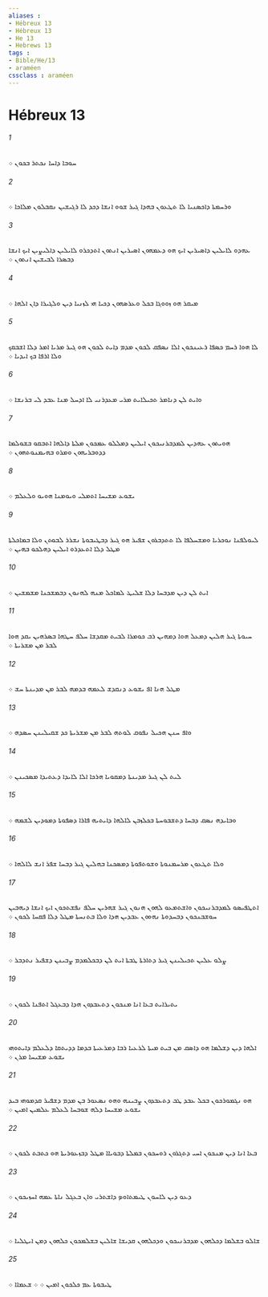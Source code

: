 ```yaml
---
aliases : 
- Hébreux 13
- Hébreux 13
- He 13
- Hebrews 13
tags : 
- Bible/He/13
- araméen
cssclass : araméen
---
```


# Hébreux 13

###### 1
ܚܘܒܐ ܕܐܚܐ ܢܟܬܪ ܒܟܘܢ ܀
###### 2
ܘܪܚܡܬܐ ܕܐܟܤܢܝܐ ܠܐ ܬܛܥܘܢ ܒܗܕܐ ܓܝܪ ܫܘܘ ܐܢܫܐ ܕܟܕ ܠܐ ܪܓܝܫܝܢ ܢܩܒܠܘܢ ܡܠܐܟܐ ܀
###### 3
ܥܗܕܘ ܠܐܝܠܝܢ ܕܐܤܝܪܝܢ ܐܝܟ ܗܘ ܕܥܡܗܘܢ ܐܤܝܪܝܢ ܐܢܬܘܢ ܐܬܕܟܪܘ ܠܐܝܠܝܢ ܕܐܠܝܨܝܢ ܐܝܟ ܐܢܫܐ ܕܒܤܪܐ ܠܒܝܫܝܢ ܐܢܬܘܢ ܀
###### 4
ܡܝܩܪ ܗܘ ܙܘܘܓܐ ܒܟܠ ܘܥܪܤܗܘܢ ܕܟܝܐ ܗܝ ܠܙܢܝܐ ܕܝܢ ܘܠܓܝܪܐ ܕܐܢ ܐܠܗܐ ܀
###### 5
ܠܐ ܗܘܐ ܪܚܡ ܟܤܦܐ ܪܥܝܢܟܘܢ ܐܠܐ ܢܤܦܩ ܠܟܘܢ ܡܕܡ ܕܐܝܬ ܠܟܘܢ ܗܘ ܓܝܪ ܡܪܝܐ ܐܡܪ ܕܠܐ ܐܫܒܩܟ ܘܠܐ ܐܪܦܐ ܒܟ ܐܝܕܝܐ ܀
###### 6
ܘܐܝܬ ܠܢ ܕܢܐܡܪ ܬܟܝܠܐܝܬ ܡܪܝ ܡܥܕܪܢܝ ܠܐ ܐܕܚܠ ܡܢܐ ܥܒܕ ܠܝ ܒܪܢܫܐ ܀
###### 7
ܗܘܝܬܘܢ ܥܗܕܝܢ ܠܡܕܒܪܢܝܟܘܢ ܐܝܠܝܢ ܕܡܠܠܘ ܥܡܟܘܢ ܡܠܬܐ ܕܐܠܗܐ ܐܬܒܩܘ ܒܫܘܠܡܐ ܕܕܘܒܪܝܗܘܢ ܘܡܪܘ ܒܗܝܡܢܘܬܗܘܢ ܀
###### 8
ܝܫܘܥ ܡܫܝܚܐ ܐܬܡܠܝ ܘܝܘܡܢܐ ܗܘܝܘ ܘܠܥܠܡ ܀
###### 9
ܠܝܘܠܦܢܐ ܢܘܟܪܝܐ ܘܡܫܚܠܦܐ ܠܐ ܬܬܕܒܪܘܢ ܫܦܝܪ ܗܘ ܓܝܪ ܕܒܛܝܒܘܬܐ ܢܫܪܪ ܠܒܘܬܢ ܘܠܐ ܒܡܐܟܠܬܐ ܡܛܠ ܕܠܐ ܐܬܥܕܪܘ ܐܝܠܝܢ ܕܗܠܟܘ ܒܗܝܢ ܀
###### 10
ܐܝܬ ܠܢ ܕܝܢ ܡܕܒܚܐ ܕܠܐ ܫܠܝܛ ܠܡܐܟܠ ܡܢܗ ܠܗܢܘܢ ܕܒܡܫܟܢܐ ܡܫܡܫܝܢ ܀
###### 11
ܚܝܘܬܐ ܓܝܪ ܗܠܝܢ ܕܡܥܠ ܗܘܐ ܕܡܗܝܢ ܪܒ ܟܘܡܪܐ ܠܒܝܬ ܡܩܕܫܐ ܚܠܦ ܚܛܗܐ ܒܤܪܗܝܢ ܝܩܕ ܗܘܐ ܠܒܪ ܡܢ ܡܫܪܝܬܐ ܀
###### 12
ܡܛܠ ܗܢܐ ܐܦ ܝܫܘܥ ܕܢܩܕܫ ܠܥܡܗ ܒܕܡܗ ܠܒܪ ܡܢ ܡܕܝܢܬܐ ܚܫ ܀
###### 13
ܘܐܦ ܚܢܢ ܗܟܝܠ ܢܦܘܩ ܠܘܬܗ ܠܒܪ ܡܢ ܡܫܪܝܬܐ ܟܕ ܫܩܝܠܝܢܢ ܚܤܕܗ ܀
###### 14
ܠܝܬ ܠܢ ܓܝܪ ܡܕܝܢܬܐ ܕܡܩܘܝܐ ܗܪܟܐ ܐܠܐ ܠܐܝܕܐ ܕܥܬܝܕܐ ܡܤܟܝܢܢ ܀
###### 15
ܘܒܐܝܕܗ ܢܤܩ ܕܒܚܐ ܕܬܫܒܘܚܬܐ ܒܟܠܙܒܢ ܠܐܠܗܐ ܕܐܝܬܝܗ ܦܐܪܐ ܕܤܦܘܬܐ ܕܡܘܕܝܢ ܠܫܡܗ ܀
###### 16
ܘܠܐ ܬܛܥܘܢ ܡܪܚܡܢܘܬܐ ܘܫܘܬܦܘܬܐ ܕܡܤܟܢܐ ܒܗܠܝܢ ܓܝܪ ܕܒܚܐ ܫܦܪ ܐܢܫ ܠܐܠܗܐ ܀
###### 17
ܐܬܛܦܝܤܘ ܠܡܕܒܪܢܝܟܘܢ ܘܐܫܬܡܥܘ ܠܗܘܢ ܗܢܘܢ ܓܝܪ ܫܗܪܝܢ ܚܠܦ ܢܦܫܬܟܘܢ ܐܝܟ ܐܢܫܐ ܕܝܗܒܝܢ ܚܘܫܒܢܟܘܢ ܕܒܚܕܘܬܐ ܢܗܘܘܢ ܥܒܕܝܢ ܗܕܐ ܘܠܐ ܒܬܢܚܬܐ ܡܛܠ ܕܠܐ ܦܩܚܐ ܠܟܘܢ ܀
###### 18
ܨܠܘ ܥܠܝܢ ܬܟܝܠܝܢܢ ܓܝܪ ܕܬܐܪܬܐ ܛܒܬܐ ܐܝܬ ܠܢ ܕܒܟܠܡܕܡ ܨܒܝܢܢ ܕܫܦܝܪ ܢܬܕܒܪ ܀
###### 19
ܝܬܝܪܐܝܬ ܒܥܐ ܐܢܐ ܡܢܟܘܢ ܕܬܥܒܕܘܢ ܗܕܐ ܕܒܥܓܠ ܐܬܦܢܐ ܠܟܘܢ ܀
###### 20
ܐܠܗܐ ܕܝܢ ܕܫܠܡܐ ܗܘ ܕܐܤܩ ܡܢ ܒܝܬ ܡܝܬܐ ܠܪܥܝܐ ܪܒܐ ܕܡܪܥܝܬܐ ܒܕܡܐ ܕܕܝܬܩܐ ܕܠܥܠܡ ܕܐܝܬܘܗܝ ܝܫܘܥ ܡܫܝܚܐ ܡܪܢ ܀
###### 21
ܗܘ ܢܓܡܘܪܟܘܢ ܒܟܠ ܥܒܕ ܛܒ ܕܬܥܒܕܘܢ ܨܒܝܢܗ ܘܗܘ ܢܤܥܘܪ ܒܢ ܡܕܡ ܕܫܦܝܪ ܩܕܡܘܗܝ ܒܝܕ ܝܫܘܥ ܡܫܝܚܐ ܕܠܗ ܫܘܒܚܐ ܠܥܠܡ ܥܠܡܝܢ ܐܡܝܢ ܀
###### 22
ܒܥܐ ܐܢܐ ܕܝܢ ܡܢܟܘܢ ܐܚܝ ܕܬܓܪܘܢ ܪܘܚܟܘܢ ܒܡܠܬܐ ܕܒܘܝܐܐ ܡܛܠ ܕܒܙܥܘܪܝܬܐ ܗܘ ܟܬܒܬ ܠܟܘܢ ܀
###### 23
ܕܥܘ ܕܝܢ ܠܐܚܘܢ ܛܝܡܬܐܘܤ ܕܐܫܬܪܝ ܘܐܢ ܒܥܓܠ ܢܐܬܐ ܥܡܗ ܐܚܙܝܟܘܢ ܀
###### 24
ܫܐܠܘ ܒܫܠܡܐ ܕܟܠܗܘܢ ܡܕܒܪܢܝܟܘܢ ܘܕܟܠܗܘܢ ܩܕܝܫܐ ܫܐܠܝܢ ܒܫܠܡܟܘܢ ܟܠܗܘܢ ܕܡܢ ܐܝܛܠܝܐ ܀
###### 25
ܛܝܒܘܬܐ ܥܡ ܟܠܟܘܢ ܐܡܝܢ ܀ ܀ ܫܥܡܐܐ ܀
